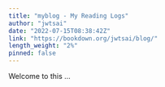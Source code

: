 ```yaml
---
title: "myblog - My Reading Logs"
author: "jwtsai"
date: "2022-07-15T08:38:42Z"
link: "https://bookdown.org/jwtsai/blog/"
length_weight: "2%"
pinned: false
---
```


Welcome to this ...
